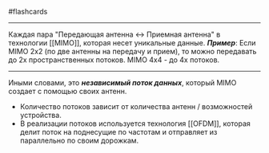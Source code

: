 #flashcards 
***
Каждая пара "Передающая антенна <-> Приемная антенна" в технологии [[MIMO]], которая несет уникальные данные.
***Пример***:
	Если MIMO 2x2 (по две антенны на передачу и прием), то можно передавать до 2х пространственных потоков. MIMO 4x4 - до 4х потоков.
***
Иными словами, это ***независимый поток данных***, который MIMO создает с помощью своих антенн.
- Количество потоков зависит от количества антенн / возможностей устройства.
- В реализации потоков используется технология [[OFDM]], которая делит поток на поднесущие по частотам и отправляет из параллельно по своим дорожкам.